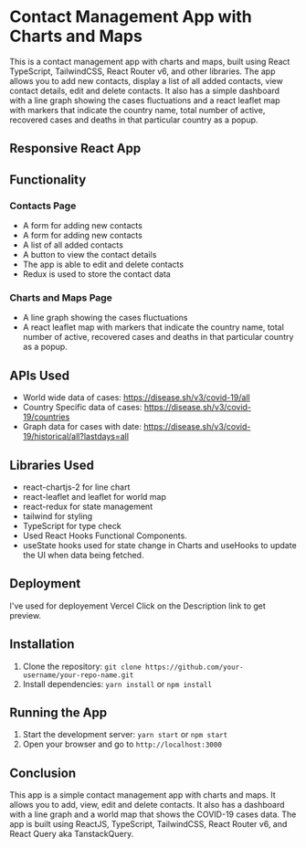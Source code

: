 # Contact Management App with Charts and Maps

This is a contact management app with charts and maps, built using React TypeScript, TailwindCSS, React Router v6, and other libraries. The app allows you to add new contacts, display a list of all added contacts, view contact details, edit and delete contacts. It also has a simple dashboard with a line graph showing the cases fluctuations and a react leaflet map with markers that indicate the country name, total number of active, recovered cases and deaths in that particular country as a popup.

## Responsive React App

## Functionality

### Contacts Page

- A form for adding new contacts
- A form for adding new contacts
- A list of all added contacts
- A button to view the contact details
- The app is able to edit and delete contacts
- Redux is used to store the contact data

### Charts and Maps Page

- A line graph showing the cases fluctuations
- A react leaflet map with markers that indicate the country name, total number of active, recovered cases and deaths in that particular country as a popup.

## APIs Used

- World wide data of cases: https://disease.sh/v3/covid-19/all
- Country Specific data of cases: https://disease.sh/v3/covid-19/countries
- Graph data for cases with date: https://disease.sh/v3/covid-19/historical/all?lastdays=all

## Libraries Used

- react-chartjs-2 for line chart
- react-leaflet and leaflet for world map
- react-redux for state management
- tailwind for styling
- TypeScript for type check
- Used React Hooks Functional Components. 
- useState hooks used for state change in Charts and useHooks to update the UI when data being fetched.

## Deployment

I've used for deployement Vercel Click on the Description link to get preview.

## Installation

1. Clone the repository: `git clone https://github.com/your-username/your-repo-name.git`
2. Install dependencies: `yarn install` or `npm install`

## Running the App

1. Start the development server: `yarn start` or `npm start`
2. Open your browser and go to `http://localhost:3000`

## Conclusion

This app is a simple contact management app with charts and maps. It allows you to add, view, edit and delete contacts. It also has a dashboard with a line graph and a world map that shows the COVID-19 cases data. The app is built using ReactJS, TypeScript, TailwindCSS, React Router v6, and React Query aka TanstackQuery.
